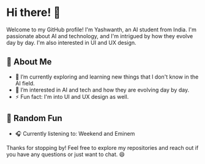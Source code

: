 # Hi there! 👋

Welcome to my GitHub profile! I'm Yashwanth, an AI student from India.
I'm passionate about AI and technology, and I'm intrigued by how they evolve day by day.
I'm also interested in UI and UX design.

## 📖 About Me

- 🔭 I’m currently exploring and learning new things that I don't know in the AI field.
- 👯 I’m interested in AI and tech and how they are evolving day by day.
- ⚡ Fun fact: I'm into UI and UX design as well.

## 🌱 Random Fun

- 🎧 Currently listening to: Weekend and Eminem

Thanks for stopping by! Feel free to explore my repositories and reach out if you have any questions or just want to chat. 😄

